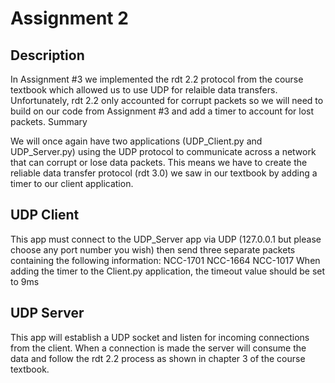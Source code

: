 # Assignment 2

## Description

In Assignment #3 we implemented the rdt 2.2 protocol from the course textbook which allowed us to use UDP for relaible data transfers. Unfortunately, rdt 2.2 only accounted for corrupt packets so we will need to build on our code from Assignment #3 and add a timer to account for lost packets.
Summary

We will once again have two applications (UDP_Client.py and UDP_Server.py) using the UDP protocol to communicate across a network that can corrupt or lose data packets. This means we have to create the reliable data transfer protocol (rdt 3.0) we saw in our textbook by adding a timer to our client application.

## UDP Client
This app must connect to the UDP_Server app via UDP (127.0.0.1 but please choose any port number you wish) then send three separate packets containing the following information:
NCC-1701
NCC-1664
NCC-1017
When adding the timer to the Client.py application, the timeout value should be set to 9ms

## UDP Server
This app will establish a UDP socket and listen for incoming connections from the client. When a connection is made the server will consume the data and follow the rdt 2.2 process as shown in chapter 3 of the course textbook.
